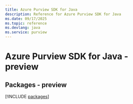 ```yaml
---
title: Azure Purview SDK for Java
description: Reference for Azure Purview SDK for Java
ms.date: 09/17/2025
ms.topic: reference
ms.devlang: java
ms.service: purview
---
```

# Azure Purview SDK for Java - preview
## Packages - preview
[!INCLUDE [packages](purview-index.md)]